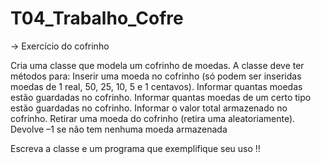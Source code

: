 # T04_Trabalho_Cofre


-> Exercício do cofrinho

Cria uma classe que modela um cofrinho de moedas. A classe deve ter métodos para: 
Inserir uma moeda no cofrinho (só podem ser inseridas moedas de 1 real, 50, 25, 10, 5 e 1 centavos). 
Informar quantas moedas estão guardadas no cofrinho. 
Informar quantas moedas de um certo tipo estão guardadas no cofrinho. 
Informar o valor total armazenado no cofrinho. 
Retirar uma moeda do cofrinho (retira uma aleatoriamente). Devolve –1 se não tem nenhuma moeda armazenada 
 
Escreva a classe e um programa que exemplifique seu uso !! 
